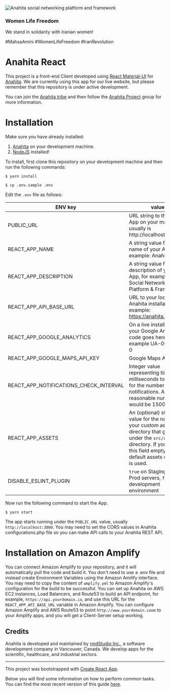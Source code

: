 ![Anahita social networking platform and framework](https://s3.ca-central-1.amazonaws.com/production.anahita.io/media/logos/homepage_logo.png)

### Women Life Freedom

We stand in solidarity with Iranian women!

#MahsaAmini #WomenLifeFreedom #IranRevolution

# Anahita React

This project is a front-end Client developed using [React Material-UI](https://mui.com/) for [Anahita](https://github.com/anahitasocial/anahita). We are currently using this app for our live website, but please remember that this repository is under active development.

You can join the [Anahita tribe](https://www.anahita.io/pages/join) and then follow the [Anahita Project](https://www.anahita.io/groups/42242-anahita-project) group for more information.

# Installation

Make sure you have already installed:

1. [Anahita](https://github.com/anahitasocial/anahita) on your development machine.
1. [NodeJS](https://nodejs.org/) installed!

To install, first clone this repository on your development machine and then run the following commands:

`$ yarn install`

`$ cp .env.sample .env`

Edit the `.env` file as follows:

| ENV key | value |
| ------- | ----- |
| PUBLIC_URL | URL string to the Reac App on your machine. It usually is http://localhost:3000 |
| REACT_APP_NAME | A string value for the name of your App, for example: Anahita |
| REACT_APP_DESCRIPTION | A string value for the description of your App, for example: Social Networking Platform & Framework |
| REACT_APP_API_BASE_URL | URL to your local Anahita installation, for example: https://anahita.localhost |
| REACT_APP_GOOGLE_ANALYTICS | On a live installation, your Google Analytics code goes here, for example UA-000000-0  |
| REACT_APP_GOOGLE_MAPS_API_KEY | Google Maps API Key |
| REACT_APP_NOTIFICATIONS_CHECK_INTERVAL | Integer value representing time in milliseconds to check for the number of new notifications. A reasonable number would be 15000 |
| REACT_APP_ASSETS | An (optional) string value for the name of your custom assets directory that goes under the `src/assets/` directory. If you leave this field empty, the default assets directory is used. |
| DISABLE_ESLINT_PLUGIN | `true` on Staging and Prod servers, `false` for development environment |

Now run the following command to start the App.

`$ yarn start`

The app starts running under the `PUBLIC_URL` value, usually `http://localhost:3000`. You may need to set the CORS values in Anahita configurations.php file so you can make API calls to your Anahita REST API.

# Installation on Amazon Amplify

You can connect Amazon Amplify to your repository, and it will automatically pull the code and build it. You don't need to use a .env file and instead create Environment Variables using the Amazon Amilify interface. You may need to copy the content of `amplify.yml` to Amazon Amplify's configuration for the build to be successful. You can set up Anahita on AWS EC2 instances, Load Balancers, and Route53 to build an API endpoint, for example, `https://api.yourdomain.io`, and use this URL for the `REACT_APP_API_BASE_URL` variable in Amazon Amplify. You can configure Amazon Amplify and AWS Route53 to point `http://www.yourdomain.coom` to your Amplify apps, and you will get a Client-Server setup working.

## Credits

Anahita is developed and maintained by [rmdStudio Inc.](http://www.rmdstudio.com), a software development company in Vancouver, Canada. We develop apps for the scientific, healthcare, and industrial sectors.

---

This project was bootstrapped with [Create React App](https://github.com/facebookincubator/create-react-app).

Below you will find some information on how to perform common tasks.<br>
You can find the most recent version of this guide [here](https://github.com/facebookincubator/create-react-app/blob/master/packages/react-scripts/template/README.md).
